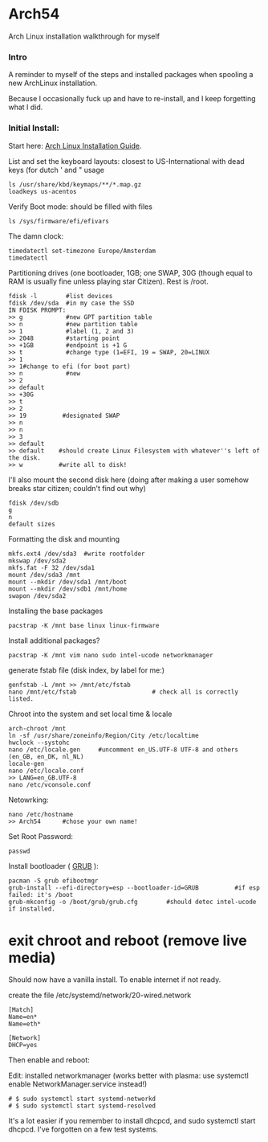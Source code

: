 # Arch54
Arch Linux installation walkthrough for myself

### Intro
A reminder to myself of the steps and installed packages when spooling a new ArchLinux installation.

Because I occasionally fuck up and have to re-install, and I keep forgetting what I did.

### Initial Install:
Start here: [Arch Linux Installation Guide](https://wiki.archlinux.org/title/Installation_guide#top-page).

List and set the keyboard layouts: closest to US-International with dead keys (for dutch ' and " usage
```
ls /usr/share/kbd/keymaps/**/*.map.gz
loadkeys us-acentos
```
Verify Boot mode: should be filled with files
```
ls /sys/firmware/efi/efivars
```
The damn clock:
```
timedatectl set-timezone Europe/Amsterdam
timedatectl
```
Partitioning drives (one bootloader, 1GB; one SWAP, 30G (though equal to RAM is usually fine unless playing star Citizen). Rest is /root.
```
fdisk -l        #list devices
fdisk /dev/sda  #in my case the SSD
IN FDISK PROMPT:
>> g            #new GPT partition table
>> n            #new partition table
>> 1            #label (1, 2 and 3)
>> 2048         #starting point
>> +1GB         #endpoint is +1 G
>> t            #change type (1=EFI, 19 = SWAP, 20=LINUX
>> 1
>> 1#change to efi (for boot part)
>> n            #new
>> 2
>> default
>> +30G
>> t
>> 2
>> 19          #designated SWAP
>> n
>> n
>> 3
>> default
>> default    #should create Linux Filesystem with whatever''s left of the disk.
>> w          #write all to disk!
```
I'll also mount the second disk here (doing after making a user somehow breaks star citizen; couldn't find out why)
```
fdisk /dev/sdb
g
n
default sizes
```
Formatting the disk and mounting
```
mkfs.ext4 /dev/sda3  #write rootfolder
mkswap /dev/sda2
mkfs.fat -F 32 /dev/sda1
mount /dev/sda3 /mnt
mount --mkdir /dev/sda1 /mnt/boot
mount --mkdir /dev/sdb1 /mnt/home
swapon /dev/sda2
```
Installing the base packages
```
pacstrap -K /mnt base linux linux-firmware
```
Install additional packages?
```
pacstrap -K /mnt vim nano sudo intel-ucode networkmanager
```
generate fstab file (disk index, by label for me:)
```
genfstab -L /mnt >> /mnt/etc/fstab
nano /mnt/etc/fstab                     # check all is correctly listed.
```
Chroot into the system and set local time & locale
```
arch-chroot /mnt
ln -sf /usr/share/zoneinfo/Region/City /etc/localtime
hwclock --systohc
nano /etc/locale.gen     #uncomment en_US.UTF-8 UTF-8 and others (en_GB, en_DK, nl_NL)
locale-gen
nano /etc/locale.conf
>> LANG=en_GB.UTF-8
nano /etc/vconsole.conf
```
Netowrking:
```
nano /etc/hostname
>> Arch54      #chose your own name!
```
Set Root Password:
```
passwd
```
Install bootloader ( [GRUB](https://wiki.archlinux.org/title/GRUB) ):
```
pacman -S grub efibootmgr
grub-install --efi-directory=esp --bootloader-id=GRUB          #if esp failed: it's /boot
grub-mkconfig -o /boot/grub/grub.cfg        #should detec intel-ucode if installed.
```
# exit chroot and reboot (remove live media)
Should now have a vanilla install. To enable internet if not ready.

create the file /etc/systemd/network/20-wired.network
```
[Match]
Name=en*
Name=eth*

[Network]
DHCP=yes
```
Then enable and reboot:

Edit: installed networkmanager (works better with plasma: use systemctl enable NetworkManager.service instead!)
```
# $ sudo systemctl start systemd-networkd
# $ sudo systemctl start systemd-resolved
```
It's a lot easier if you remember to install dhcpcd, and sudo systemctl start dhcpcd. I've forgotten on a few test systems.
